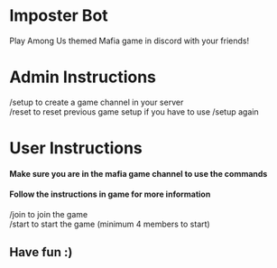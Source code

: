 # Imposter Bot
Play Among Us themed Mafia game in discord with your friends!

# Admin Instructions
/setup to create a game channel in your server  
/reset to reset previous game setup if you have to use /setup again

# User Instructions
#### Make sure you are in the mafia game channel to use the commands  
#### Follow the instructions in game for more information  

/join to join the game  
/start to start the game (minimum 4 members to start)

## Have fun :)